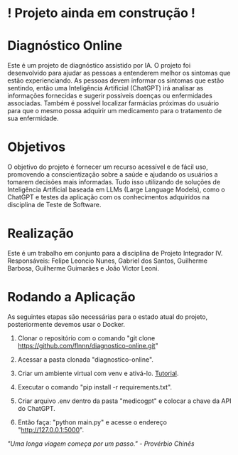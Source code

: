 # ! Projeto ainda em construção !

# Diagnóstico Online

Este é um projeto de diagnóstico assistido por IA. O projeto foi desenvolvido para ajudar as pessoas a entenderem melhor os sintomas que estão experienciando. As pessoas devem informar os sintomas que estão sentindo, então uma Inteligência Artificial (ChatGPT) irá analisar as informações fornecidas e sugerir possíveis doenças ou enfermidades associadas. Também é possível localizar farmácias próximas do usuário para que o mesmo possa adquirir um medicamento para o tratamento de sua enfermidade.


# Objetivos

O objetivo do projeto é fornecer um recurso acessível e de fácil uso, promovendo a conscientização sobre a saúde e ajudando os usuários a tomarem decisões mais informadas. Tudo isso utilizando de soluções de Inteligência Artificial baseada em LLMs (Large Language Models), como o ChatGPT e testes da aplicação com os conhecimentos adquiridos na disciplina de Teste de Software.


# Realização

Este é um trabalho em conjunto para a disciplina de Projeto Integrador IV.
Responsáveis: Felipe Leoncio Nunes, Gabriel dos Santos, Guilherme Barbosa, Guilherme Guimarães e João Victor Leoni.


# Rodando a Aplicação
As seguintes etapas são necessárias para o estado atual do projeto, posteriormente devemos usar o Docker.

1. Clonar o repositório com o comando "git clone https://github.com/flnnn/diagnostico-online.git"

2. Acessar a pasta clonada "diagnostico-online".

3. Criar um ambiente virtual com venv e ativá-lo. [Tutorial](https://dev.to/franciscojdsjr/guia-completo-para-usar-o-virtual-environment-venv-no-python-57bo).

4. Executar o comando "pip install -r requirements.txt".

5. Criar arquivo .env dentro da pasta "medicogpt" e colocar a chave da API do ChatGPT.

6. Então faça: "python main.py" e acesse o endereço "http://127.0.0.1:5000".

*"Uma longa viagem começa por um passo." - Provérbio Chinês*
